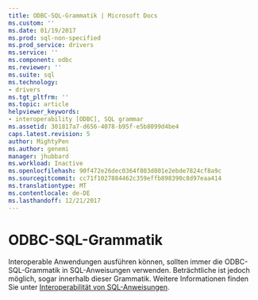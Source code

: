 ```yaml
---
title: ODBC-SQL-Grammatik | Microsoft Docs
ms.custom: ''
ms.date: 01/19/2017
ms.prod: sql-non-specified
ms.prod_service: drivers
ms.service: ''
ms.component: odbc
ms.reviewer: ''
ms.suite: sql
ms.technology:
- drivers
ms.tgt_pltfrm: ''
ms.topic: article
helpviewer_keywords:
- interoperability [ODBC], SQL grammar
ms.assetid: 301817a7-d656-4078-b95f-e5b8099d4be4
caps.latest.revision: 5
author: MightyPen
ms.author: genemi
manager: jhubbard
ms.workload: Inactive
ms.openlocfilehash: 90f472e26dec0364f803d801e2ebde7824cf8a9c
ms.sourcegitcommit: cc71f1027884462c359effb898390c8d97eaa414
ms.translationtype: MT
ms.contentlocale: de-DE
ms.lasthandoff: 12/21/2017
---
```

# <a name="odbc-sql-grammar"></a>ODBC-SQL-Grammatik
Interoperable Anwendungen ausführen können, sollten immer die ODBC-SQL-Grammatik in SQL-Anweisungen verwenden. Beträchtliche ist jedoch möglich, sogar innerhalb dieser Grammatik. Weitere Informationen finden Sie unter [Interoperabilität von SQL-Anweisungen](../../../odbc/reference/develop-app/interoperability-of-sql-statements.md).
